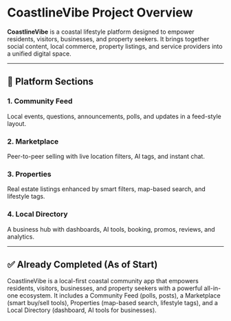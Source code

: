# CoastlineVibe Project Overview

**CoastlineVibe** is a coastal lifestyle platform designed to empower residents, visitors, businesses, and property seekers. It brings together social content, local commerce, property listings, and service providers into a unified digital space.

---

## 📌 Platform Sections

### 1. Community Feed
Local events, questions, announcements, polls, and updates in a feed-style layout.

### 2. Marketplace
Peer-to-peer selling with live location filters, AI tags, and instant chat.

### 3. Properties
Real estate listings enhanced by smart filters, map-based search, and lifestyle tags.

### 4. Local Directory
A business hub with dashboards, AI tools, booking, promos, reviews, and analytics.

---

## ✅ Already Completed (As of Start)


CoastlineVibe is a local-first coastal community app that empowers residents, visitors, businesses, and property seekers with a powerful all-in-one ecosystem. It includes a Community Feed (polls, posts), a Marketplace (smart buy/sell tools), Properties (map-based search, lifestyle tags), and a Local Directory (dashboard, AI tools for businesses). 